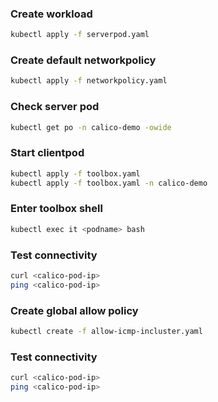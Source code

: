 ### Create workload

```sh
kubectl apply -f serverpod.yaml
```

### Create default networkpolicy

```sh
kubectl apply -f networkpolicy.yaml
```

### Check server pod

```sh
kubectl get po -n calico-demo -owide
```

### Start clientpod

```sh
kubectl apply -f toolbox.yaml
kubectl apply -f toolbox.yaml -n calico-demo
```

### Enter toolbox shell

```sh
kubectl exec it <podname> bash
```

### Test connectivity

```sh
curl <calico-pod-ip>
ping <calico-pod-ip>
```

### Create global allow policy

```sh
kubectl create -f allow-icmp-incluster.yaml
```

### Test connectivity

```sh
curl <calico-pod-ip>
ping <calico-pod-ip>
```
